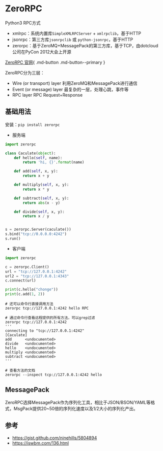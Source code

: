 
# ZeroRPC

Python3 RPC方式

- xmlrpc：系统内置库`SimpleXMLRPCServer` + `xmlrpclib`，基于HTTP
- jsonrpc：第三方库`jsonrpclib` 或 `python-jsonrpc`，基于HTTP
- zerorpc：基于ZeroMQ+MessagePack的第三方库，基于TCP，由dotcloud公司在PyCon 2012大会上开源

[ZeroRPC 官网](https://www.zerorpc.io/){ .md-button .md-button--primary }

ZeroRPC分为三层：

- Wire (or transport) layer 利用ZeroMQ和MessagePack进行通信
- Event (or message) layer 最复杂的一层，处理心跳，事件等
- RPC layer RPC Request+Response

## 基础用法

安装：`pip install zerorpc`

- 服务端

```python
import zerorpc

class Caculate(object):
    def hello(self, name):
        return 'hi, {}'.format(name)

    def add(self, x, y):
        return x + y

    def multiply(self, x, y):
        return x * y

    def subtract(self, x, y):
        return abs(x - y)

    def divide(self, x, y):
        return x / y


s = zerorpc.Server(caculate())
s.bind("tcp://0.0.0.0:4242")
s.run()
```

- 客户端

```python
import zerorpc

c = zerorpc.Client()
url = "tcp://127.0.0.1:4242"
url2 = "tcp://127.0.0.1:4343"
c.connect(url)

print(c.hello("chonge"))
print(c.add(1, 2))
```

```shell
# 还可以命令行直接调用方法
zerorpc tcp://127.0.0.1:4242 hello RPC

# 通过命令行查看远程提供的所有方法，可以grep过滤
zerorpc tcp://127.0.0.1:4242
'''
connecting to "tcp://127.0.0.1:4242"
[Caculate]
add      <undocumented>
divide   <undocumented>
hello    <undocumented>
multiply <undocumented>
subtract <undocumented>
'''

# 查看方法的文档
zerorpc --inspect tcp://127.0.0.1:4242 hello
```

## MessagePack

ZeroRPC选择MessagePack作为序列化工具，相比于JSON/BSON/YAML等格式，MsgPack提供20~50倍的序列化速度以及1/2大小的序列化产出。

## 参考

- <https://gist.github.com/ninehills/5804894>
- <https://iswbm.com/136.html>
